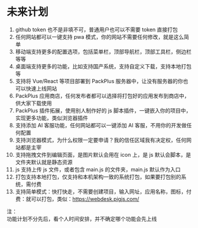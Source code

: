 # 未来计划

1. github token 也不是非填不可，普通用户也可以不需要 token 直接打包
2. 任何网站都可以一键支持 pwa 模式，你的网站不需要任何修改，就是这么简单
3. 移动端支持更多的配置选项，包括菜单栏，顶部导航栏，顶部工具栏，侧边栏等等
4. 桌面端支持更多的功能，比如支持国产系统，支持自定义下载，支持本地打包等
5. 支持将 Vue/React 等项目部署到 PackPlus 服务器中，让没有服务器的你也可以快速上线网站
6. PackPlus 应用商店，任何发布者都可以选择将打包好的应用发布到商店中，供大家下载使用
7. PackPlus 插件拓展，使用别人制作好的 js 脚本插件，一键嵌入你的项目中，实现更多功能，类似浏览器插件
8. 支持添加 AI 客服功能，任何网站都可以一键添加 AI 客服，不用你的开发做任何配置
9. 支持浏览器模式，为什么权限一定要申请？我的信任区域我有决定权，任何网站都是主宰
10. 支持拖拽文件到编辑页面，是图片默认会用在 icon 上，是 js 默认会脚本，是文件夹默认就是静态资源
11. js 支持上传 js 文件，或者包含 main.js 的文件夹，main.js 默认作为入口
12. 打包支持本地打包，仅支持和本机架构一致的系统打包，如果要打包别的系统，需付费
13. 支持简单模式：快打快走，不需要创建项目，输入网址，应用名称，图标，付费：就可以打包，类似：https://webdesk.pigjs.com/

注：  
功能计划不分先后，看个人时间安排，并不确定哪个功能会先上线
